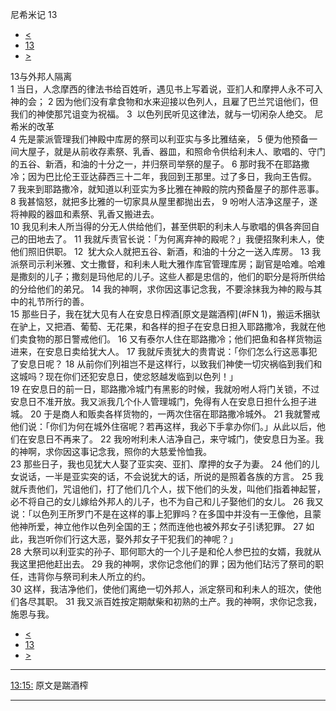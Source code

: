 ﻿





 尼希米记 13




* [<](bible/NEH12.md)
* [13](bible/NEH.md)
* [>](bible/EST01.md)



 
13与外邦人隔离  
1 当日，人念摩西的律法书给百姓听，遇见书上写着说，亚扪人和摩押人永不可入神的会； 
2 因为他们没有拿食物和水来迎接以色列人，且雇了巴兰咒诅他们，但我们的神使那咒诅变为祝福。 
3  以色列民听见这律法，就与一切闲杂人绝交。 尼希米的改革  
4 先是蒙派管理我们神殿中库房的祭司以利亚实与多比雅结亲， 
5 便为他预备一间大屋子，就是从前收存素祭、乳香、器皿，和照命令供给利未人、歌唱的、守门的五谷、新酒，和油的十分之一，并归祭司举祭的屋子。 
6 那时我不在耶路撒冷；因为巴比伦王亚达薛西三十二年，我回到王那里。过了多日，我向王告假。 
7 我来到耶路撒冷，就知道以利亚实为多比雅在神殿的院内预备屋子的那件恶事。 
8 我甚恼怒，就把多比雅的一切家具从屋里都抛出去， 
9 吩咐人洁净这屋子，遂将神殿的器皿和素祭、乳香又搬进去。  
10 我见利未人所当得的分无人供给他们，甚至供职的利未人与歌唱的俱各奔回自己的田地去了。 
11 我就斥责官长说：「为何离弃神的殿呢？」我便招聚利未人，使他们照旧供职。 
12  犹大众人就把五谷、新酒，和油的十分之一送入库房。 
13 我派祭司示利米雅、文士撒督，和利未人毗大雅作库官管理库房；副官是哈难。哈难是撒刻的儿子；撒刻是玛他尼的儿子。这些人都是忠信的，他们的职分是将所供给的分给他们的弟兄。 
14 我的神啊，求你因这事记念我，不要涂抹我为神的殿与其中的礼节所行的善。  
15 那些日子，我在犹大见有人在安息日榨酒[原文是踹酒榨](#FN
1)，搬运禾捆驮在驴上，又把酒、葡萄、无花果，和各样的担子在安息日担入耶路撒冷，我就在他们卖食物的那日警戒他们。 
16 又有泰尔人住在耶路撒冷；他们把鱼和各样货物运进来，在安息日卖给犹大人。 
17 我就斥责犹大的贵胄说：「你们怎么行这恶事犯了安息日呢？ 
18 从前你们列祖岂不是这样行，以致我们神使一切灾祸临到我们和这城吗？现在你们还犯安息日，使忿怒越发临到以色列！」  
19 在安息日的前一日，耶路撒冷城门有黑影的时候，我就吩咐人将门关锁，不过安息日不准开放。我又派我几个仆人管理城门，免得有人在安息日担什么担子进城。 
20 于是商人和贩卖各样货物的，一两次住宿在耶路撒冷城外。 
21 我就警戒他们说：「你们为何在城外住宿呢？若再这样，我必下手拿办你们。」从此以后，他们在安息日不再来了。 
22 我吩咐利未人洁净自己，来守城门，使安息日为圣。我的神啊，求你因这事记念我，照你的大慈爱怜恤我。  
23 那些日子，我也见犹大人娶了亚实突、亚扪、摩押的女子为妻。 
24 他们的儿女说话，一半是亚实突的话，不会说犹大的话，所说的是照着各族的方言。 
25 我就斥责他们，咒诅他们，打了他们几个人，拔下他们的头发，叫他们指着神起誓，必不将自己的女儿嫁给外邦人的儿子，也不为自己和儿子娶他们的女儿。 
26 我又说：「以色列王所罗门不是在这样的事上犯罪吗？在多国中并没有一王像他，且蒙他神所爱，神立他作以色列全国的王；然而连他也被外邦女子引诱犯罪。 
27 如此，我岂听你们行这大恶，娶外邦女子干犯我们的神呢？」  
28 大祭司以利亚实的孙子、耶何耶大的一个儿子是和伦人参巴拉的女婿，我就从我这里把他赶出去。 
29 我的神啊，求你记念他们的罪；因为他们玷污了祭司的职任，违背你与祭司利未人所立的约。  
30 这样，我洁净他们，使他们离绝一切外邦人，派定祭司和利未人的班次，使他们各尽其职。 
31 我又派百姓按定期献柴和初熟的土产。我的神啊，求你记念我，施恩与我。 
* [<](bible/NEH12.md)
* [13](bible/NEH.md)
* [>](bible/EST01.md)





---


[13:15:](#V15)
原文是踹酒榨




---









